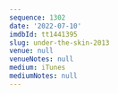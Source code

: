 ```yaml
---
sequence: 1302
date: '2022-07-10'
imdbId: tt1441395
slug: under-the-skin-2013
venue: null
venueNotes: null
medium: iTunes
mediumNotes: null
---
```


